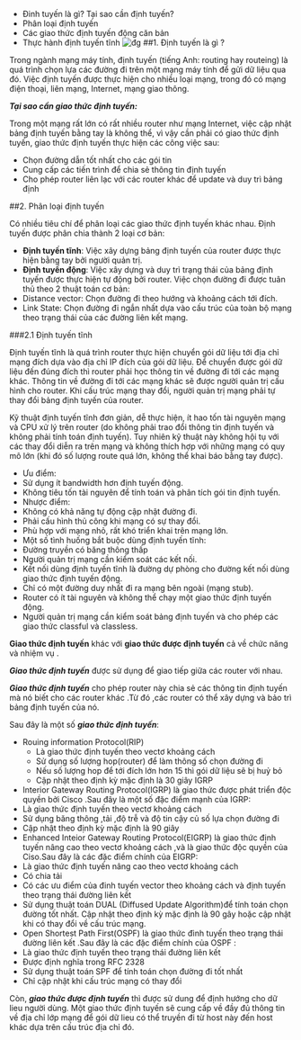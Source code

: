 ﻿- Đinh tuyến là gì? Tại sao cần định tuyến?
- Phân loại định tuyến
- Các giao thức định tuyến động căn bản
- Thực hành định tuyến tĩnh
![đg](https://github.com/xuanngo123/NhanHoa_IT/assets/97582215/c0046d73-9a5b-4c89-8456-dd4e56b7d561)
##1. Định tuyến là gì ?

Trong ngành mạng máy tính, định tuyến (tiếng Anh: routing hay routeing) là quá trình chọn lựa các đường đi trên một mạng máy tính để gửi dữ liệu qua đó. Việc định tuyến được thực hiện cho nhiều loại mạng, trong đó có mạng điện thoại, liên mạng, Internet, mạng giao thông.

***Tại sao cần giao thức định tuyến:***

Trong một mạng rất lớn có rất nhiều router như mạng Internet, việc cập nhật bảng định tuyến bằng tay là không thể, vì vậy cần phải có giao thức định tuyến, giao thức định tuyến thực hiện các công việc sau:

- Chọn đường dẫn tốt nhất cho các gói tin
- Cung cấp các tiến trình để chia sẻ thông tin định tuyến
- Cho phép router liên lạc với các router khác để update và duy trì bảng định

##2. Phân loại định tuyến

Có nhiều tiêu chí để phân loại các giao thức định tuyến khác nhau. Định tuyến được phân chia thành 2 loại cơ bản:

- **Định tuyến tĩnh**: Việc xây dựng bảng định tuyến của router được thực hiện bằng tay bởi người quản trị.
- **Định tuyến động**: Việc xây dựng và duy trì trạng thái của bảng định tuyến được thực hiện tự động bởi router. Việc chọn đường đi được tuân thủ theo 2 thuật toán cơ bản:
- Distance vector: Chọn đường đi theo hướng và khoảng cách tới đích.
- Link State: Chọn đường đi ngắn nhất dựa vào cấu trúc của toàn bộ mạng theo trạng thái của các đường liên kết mạng.

###2.1 Định tuyến tĩnh

Định tuyến tĩnh là quá trình router thực hiện chuyển gói dữ liệu tới địa chỉ mạng đích dựa vào địa chỉ IP đích của gói dữ liệu. Để chuyển được gói dữ liệu đến đúng đích thì router phải học thông tin về đường đi tới các mạng khác. Thông tin về đường đi tới các mạng khác sẽ được người quản trị cấu hình cho router. Khi cấu trúc mạng thay đổi, người quản trị mạng phải tự thay đổi bảng định tuyến của router.

Kỹ thuật định tuyến tĩnh đơn giản, dễ thực hiện, ít hao tốn tài nguyên mạng và CPU xử lý trên router (do không phải trao đổi thông tin định tuyến và không phải tính toán định tuyến). Tuy nhiên kỹ thuật này không hội tụ với các thay đổi diễn ra trên mạng và không thích hợp với những mạng có quy mô lớn (khi đó số lượng route quá lớn, không thể khai báo bằng tay được).

- Ưu điểm:
- Sử dụng ít bandwidth hơn định tuyến động.
- Không tiêu tốn tài nguyên để tính toán và phân tích gói tin định tuyến.
- Nhược điểm:
- Không có khả năng tự động cập nhật đường đi.
- Phải cấu hình thủ công khi mạng có sự thay đổi.
- Phù hợp với mạng nhỏ, rất khó triển khai trên mạng lớn.
- Một số tình huống bắt buộc dùng định tuyến tĩnh:
- Đường truyền có băng thông thấp
- Người quản trị mạng cần kiểm soát các kết nối.
- Kết nối dùng định tuyến tĩnh là đường dự phòng cho đường kết nối dùng giao thức định tuyến động.
- Chỉ có một đường duy nhất đi ra mạng bên ngoài (mạng stub).
- Router có ít tài nguyên và không thể chạy một giao thức định tuyến động.
- Người quản trị mạng cần kiểm soát bảng định tuyến và cho phép các giao thức classful và classless.

**Giao thức định tuyến** khác với **giao thức được định tuyến** cả về chức năng và nhiệm vụ .

***Giao thức định tuyến*** được sử dụng để giao tiếp giữa các router với nhau.

***Giao thức định tuyến*** cho phép router này chia sẻ các thông tin định tuyến mà nó biết cho các router khác .Từ đó ,các router có thể xây dựng và bảo trì bảng định tuyến của nó.

Sau đây là một số ***giao thức định tuyến***:

- Rouing information Protocol(RIP)
  - Là giao thức định tuyến theo vectơ khoảng cách
  - Sử dụng số lượng hop(router) để làm thông số chọn đường đi
  - Nếu số lượng hop để tới đích lớn hơn 15 thì gói dữ liệu sẽ bị huỷ bỏ
  - Cập nhật theo định kỳ mặc định là 30 giây IGRP
- Interior Gateway Routing Protocol(IGRP) là giao thức được phát triển độc quyền bởi Cisco .Sau đây là một số đặc điểm mạnh của IGRP:
- Là giao thức định tuyến theo vectơ khoảng cách
- Sử dụng băng thông ,tải ,độ trễ và độ tin cậy củ số lựa chọn đường đi
- Cập nhật theo định kỳ mặc định là 90 giây
- Enhanced Inteior Gateway Routing Protocol(EIGRP) là giao thức định tuyến nâng cao theo vectơ khoảng cách ,và là giao thức độc quyền của Ciso.Sau đây là các đặc điểm chính của EIGRP:
- Là giao thức định tuyến nâng cao theo vectơ khoảng cách
- Có chia tải
- Có các ưu điểm của đinh tuyến vector theo khoảng cách và định tuyến theo trạng thái đường liên kết
- Sử dụng thuật toán DUAL (Diffused Update Algorithm)để tính toán chọn đường tốt nhất. Cập nhật theo định kỳ mặc định là 90 gây hoặc cập nhật khi có thay đổi về cấu trúc mạng.
- Open Shortest Path First(OSPF) là giao thức đình tuyến theo trạng thái đường liên kết .Sau đây là các đặc điểm chính của OSPF :
- Là giao thức định tuyến theo trạng thái đường liên kết
- Được định nghĩa trong RFC 2328
- Sử dụng thuật toán SPF để tính toán chọn đường đi tốt nhất
- Chỉ cập nhật khi cấu trúc mạng có thay đổi

Còn, ***giao thức được định tuyến*** thì được sử dung để định hướng cho dữ lieu người dùng. Một giao thức định tuyến sẽ cung cấp về đầy đủ thông tin về địa chỉ lớp mạng để gói dữ lieu có thể truyền đi từ host này đến host khác dựa trên cấu trúc địa chỉ đó.

